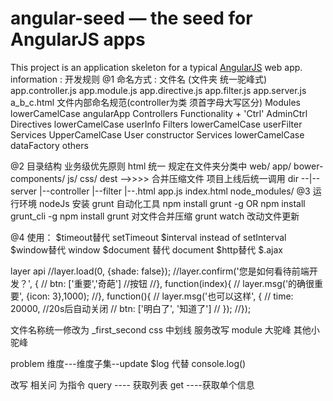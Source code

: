 # angular-seed — the seed for AngularJS apps
This project is an application skeleton for a typical [AngularJS](http://angularjs.org/) web app.
information :
 开发规则
@1 命名方式 :
  文件名 (文件夹  统一驼峰式)
       app.controller.js
       app.module.js
       app.directive.js
       app.filter.js
       app.server.js
       a_b_c.html
   文件内部命名规范(controller为类 须首字母大写区分)
       Modules 	lowerCamelCase 	angularApp
       Controllers 	Functionality + 'Ctrl' 	AdminCtrl
       Directives 	lowerCamelCase 	userInfo
       Filters 	lowerCamelCase 	userFilter
       Services 	UpperCamelCase 	User 	constructor
       Services 	lowerCamelCase 	dataFactory 	others

@2 目录结构 业务级优先原则
    html 统一 规定在文件夹分类中
  web/
      app/
          bower-components/
          js/
          css/
          dest  -->>>> 合并压缩文件  项目上线后统一调用
          dir --|--server
                |--controller
                |--filter
                |--.html
          app.js
          index.html
      node_modules/
@3 运行环境 nodeJs
 安装  grunt   自动化工具
     npm install grunt -g  OR
     npm install grunt_cli -g
  npm install
  grunt 对文件合并压缩
  grunt watch 改动文件更新

@4 使用：
   $timeout替代 setTimeout
   $interval instead of setInterval
   $window替代 window
   $document 替代 document
   $http替代 $.ajax

layer api
  //layer.load(0, {shade: false});
 //layer.confirm('您是如何看待前端开发？', {
        //    btn: ['重要','奇葩'] //按钮
        //}, function(index){
        //    layer.msg('的确很重要', {icon: 3},1000);
        //}, function(){
        //    layer.msg('也可以这样', {
        //        time: 20000, //20s后自动关闭
        //        btn: ['明白了', '知道了']
        //    });
        //});

文件名称统一修改为 _first_second
css 中划线
服务改写
module 大驼峰 其他小驼峰


problem 维度---维度子集--update
$log  代替 console.log()

改写 相关问 为指令
query ---- 获取列表
get   ----获取单个信息